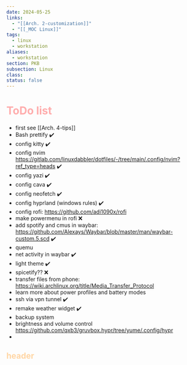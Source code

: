 ```yaml
---
date: 2024-05-25
links:
  - "[[Arch. 2-customization]]"
  - "[[_MOC Linux]]"
tags:
  - linux
  - workstation
aliases:
  - workstation
section: PKB
subsection: Linux
class: 
status: false
---
```

# <span style="color:#ffadad">ToDo list</span>
- first see [[Arch. 4-tips]]
- Bash prettify ✔️ 
- config kitty ✔️
- config nvim https://gitlab.com/linuxdabbler/dotfiles/-/tree/main/.config/nvim?ref_type=heads ✔️
- config yazi ✔️
- config cava ✔️
- config neofetch ✔️
- config hyprland (windows rules) ✔️
- config rofi: https://github.com/adi1090x/rofi
- make powermenu in rofi ❌
- add spotify and cmus in waybar: https://github.com/Alexays/Waybar/blob/master/man/waybar-custom.5.scd ✔️
- quemu
- net activity in waybar ✔️
- light theme ✔️
- spicetify?? ❌
- transfer files from phone: https://wiki.archlinux.org/title/Media_Transfer_Protocol
- learn more about power profiles and battery modes
- ssh via vpn tunnel ✔️
- remake weather widget ✔️
- backup system
- brightness and volume control https://github.com/qxb3/gruvbox.hypr/tree/yume/.config/hypr
- 

## <span style="color:#ffd6a5">header</span>
